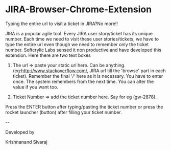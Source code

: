 # JIRA-Browser-Chrome-Extension
Typing the entire url to visit a ticket in JIRA?No more!!


JIRA is a popular agile tool.  Every JIRA user story/ticket has its unique number.  Each time we need to visit these user stories/tickets, we have to type the entire url even though we need to remember only the ticket number. Softcrylic Labs sensed it non productive and have developed this extension.  Here there are two text boxes

1) The url => paste your static url here.  Can be anything. (eg:http://www.stackoverflow.com/, JIRA url till the 'browse' part in each ticket).  Remember the final '/' here as it is necessary.  You have to enter once.  The system remembers from the next time.  You can alter the value if you want too.

2) Ticket Number => add the ticket number here.  Say for eg (gw-2878).



Press the ENTER button after typing/pasting the ticket number or press the rocket launcher (button) after filling your ticket number.



--

Developed by

Krishnanand Sivaraj
